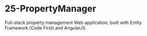 # 25-PropertyManager
Full-stack property management Web application, built with Entity Framework (Code First) and AngularJS
